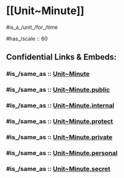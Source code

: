 
# [[Unit~Minute]] 

#is_a_/unit_/for_/time 

#has_/scale :: 60 


## Confidential Links & Embeds: 

### #is_/same_as :: [Unit~Minute](/_Standards/Unit/SI-Unit/derived_Unit/Unit~Minute.md) 

### #is_/same_as :: [Unit~Minute.public](/_public/Unit/SI-Unit/derived_Unit/Unit~Minute.public.md) 

### #is_/same_as :: [Unit~Minute.internal](/_internal/Unit/SI-Unit/derived_Unit/Unit~Minute.internal.md) 

### #is_/same_as :: [Unit~Minute.protect](/_protect/Unit/SI-Unit/derived_Unit/Unit~Minute.protect.md) 

### #is_/same_as :: [Unit~Minute.private](/_private/Unit/SI-Unit/derived_Unit/Unit~Minute.private.md) 

### #is_/same_as :: [Unit~Minute.personal](/_personal/Unit/SI-Unit/derived_Unit/Unit~Minute.personal.md) 

### #is_/same_as :: [Unit~Minute.secret](/_secret/Unit/SI-Unit/derived_Unit/Unit~Minute.secret.md)


